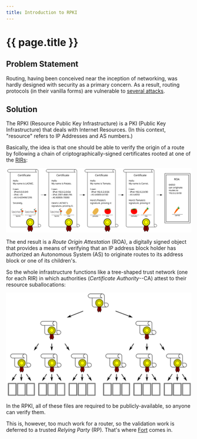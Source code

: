 ```yaml
---
title: Introduction to RPKI
---
```


# {{ page.title }}

## Problem Statement

Routing, having been conceived near the inception of networking, was hardly designed with security as a primary concern. As a result, routing protocols (in their vanilla forms) are vulnerable to [several attacks](https://tools.ietf.org/html/rfc4593#section-4).

## Solution

The RPKI (Resource Public Key Infrastructure) is a PKI (Public Key Infrastructure) that deals with Internet Resources. (In this context, "resource" refers to IP Addresses and AS numbers.)

Basically, the idea is that one should be able to verify the origin of a route by following a chain of criptographically-signed certificates rooted at one of the [RIRs](https://en.wikipedia.org/wiki/Regional_Internet_registry):

![img/chain.svg](img/chain.svg)

The end result is a _Route Origin Attestation_ (ROA), a digitally signed object that provides a means of verifying that an IP address block holder has authorized an Autonomous System (AS) to originate routes to its address block or one of its children's.

So the whole infrastructure functions like a tree-shaped trust network (one for each RIR) in which authorities (_Certificate Authority_--CA) attest to their resource suballocations:

![img/tree.svg](img/tree.svg)

In the RPKI, all of these files are required to be publicly-available, so anyone can verify them.

This is, however, too much work for a router, so the validation work is deferred to a trusted _Relying Party_ (RP). That's where [Fort](intro-fort.html) comes in.
